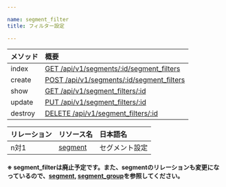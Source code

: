 ```yaml
---

name: segment_filter
title: フィルター設定

---
```


|メソッド|概要|
|:---|:---|
|index|[GET /api/v1/segments/:id/segment_filters](#segment_filter_index)|
|create|[POST /api/v1/segments/:id/segment_filters](#segment_filter_create)|
|show|[GET /api/v1/segment_filters/:id](#segment_filter_show)|
|update|[PUT /api/v1/segment_filters/:id](#segment_filter_update)|
|destroy|[DELETE /api/v1/segment_filters/:id](#segment_filter_delete)|

|リレーション|リソース名|日本語名|
|:---|:---|:---|
|n対1|[segment](#segment)|セグメント設定|

#### ※ segment_filterは廃止予定です。また、segmentのリレーションも変更になっているので、[segment](#segment), [segment_group](#segment_group)を参照してください。